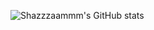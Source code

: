 ![Shazzzaammm's GitHub stats](https://github-readme-stats.vercel.app/api?username=shazzzaammm&show_icons=true&theme=transparent)

